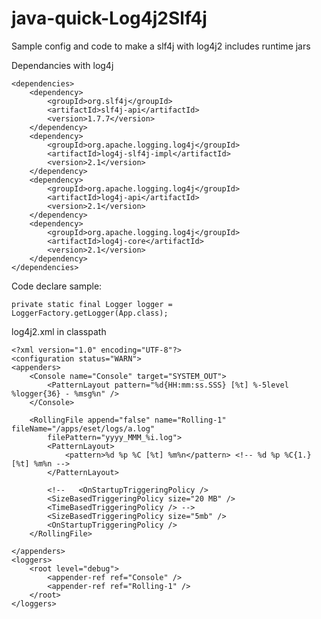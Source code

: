 java-quick-Log4j2Slf4j
======================

Sample config and code to make a slf4j with log4j2 includes runtime jars

Dependancies with log4j 

	<dependencies>
		<dependency>
			<groupId>org.slf4j</groupId>
			<artifactId>slf4j-api</artifactId>
			<version>1.7.7</version>
		</dependency>
		<dependency>
			<groupId>org.apache.logging.log4j</groupId>
			<artifactId>log4j-slf4j-impl</artifactId>
			<version>2.1</version>
		</dependency>
		<dependency>
			<groupId>org.apache.logging.log4j</groupId>
			<artifactId>log4j-api</artifactId>
			<version>2.1</version>
		</dependency>
		<dependency>
			<groupId>org.apache.logging.log4j</groupId>
			<artifactId>log4j-core</artifactId>
			<version>2.1</version>
		</dependency>
	</dependencies>
		
Code declare sample:

	private static final Logger logger = LoggerFactory.getLogger(App.class);


log4j2.xml in classpath

	<?xml version="1.0" encoding="UTF-8"?>
	<configuration status="WARN">
	<appenders>
		<Console name="Console" target="SYSTEM_OUT">
			<PatternLayout pattern="%d{HH:mm:ss.SSS} [%t] %-5level %logger{36} - %msg%n" />
		</Console>

		<RollingFile append="false" name="Rolling-1" fileName="/apps/eset/logs/a.log"
			filePattern="yyyy_MMM_%i.log">
			<PatternLayout>
				<pattern>%d %p %C [%t] %m%n</pattern> <!-- %d %p %C{1.} [%t] %m%n -->
			</PatternLayout>

			<!--   <OnStartupTriggeringPolicy />
			<SizeBasedTriggeringPolicy size="20 MB" />
			<TimeBasedTriggeringPolicy /> -->
			<SizeBasedTriggeringPolicy size="5mb" />
			<OnStartupTriggeringPolicy />
		</RollingFile>

	</appenders>
	<loggers>
		<root level="debug">
			<appender-ref ref="Console" />
			<appender-ref ref="Rolling-1" />
		</root>
	</loggers>
</configuration>
